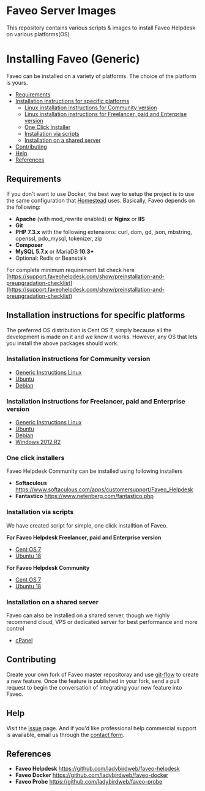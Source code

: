 # Faveo Server Images
This repository contains various scripts &amp; images to install Faveo Helpdesk on various platforms(OS)


# Installing Faveo (Generic) <!-- omit in toc -->

Faveo can be installed on a variety of platforms. The choice of the platform is yours.

- [Requirements](#requirements)
- [Installation instructions for specific platforms](#installation-instructions-for-specific-platforms)
  - [Linux installation instructions for Community version](#markdown-generic-linux-instructions)
  - [Linux installation instructions for Freelancer, paid and Enterprise version](#markdown-generic-linux-instructions-enterprise)
  - [One Click Installer](#markdown-one-click-installer)
  - [Installation via scripts](#markdown-script-installer)
  - [Installation on a shared server](#markdown-shared-sever)
- [Contributing](#markdown-contributing)
- [Help](#markdown-help)
- [References](#markdown-references)

<a id="markdown-requirements" name="requirements"></a>
## Requirements

If you don't want to use Docker, the best way to setup the project is to use the same configuration that [Homestead](https://laravel.com/docs/homestead) uses. Basically, Faveo depends on the following:

-   **Apache** (with mod_rewrite enabled) or **Nginx** or **IIS**
-   **Git**
-   **PHP 7.3.x** with the following extensions: curl, dom, gd, json, mbstring, openssl, pdo_mysql, tokenizer, zip
-   **Composer**
-   **MySQL 5.7.x** or MariaDB **10.3+**
-   Optional: Redis or Beanstalk

For complete minimum requirement list check here [https://support.faveohelpdesk.com/show/preinstallation-and-preupgradation-checklist](https://support.faveohelpdesk.com/show/preinstallation-and-preupgradation-checklist)


<a id="markdown-installation-instructions-for-specific-platforms" name="installation-instructions-for-specific-platforms"></a>
## Installation instructions for specific platforms

The preferred OS distribution is Cent OS 7, simply because all the development is made on it and we know it works. However, any OS that lets you install the above packages should work.

<a id="markdown-generic-linux-instructions" name="generic-linux-instructions"></a>
### Installation instructions for Community version
* [Generic Instructions Linux](/docs/installation/providers/community/generic.md)
* [Ubuntu](/docs/installation/providers/community/ubuntu.md)
* [Debian](/docs/installation/providers/community/debian.md)

<a id="markdown-generic-linux-instructions-enterprise" name="generic-linux-instructions-enterprise"></a>
### Installation instructions for Freelancer, paid and Enterprise version
* [Generic Instructions Linux](/docs/installation/providers/enterprise/generic.md)
* [Ubuntu](/docs/installation/providers/enterprise/ubuntu.md)
* [Debian](/docs/installation/providers/enterprise/debian.md)
* [Windows 2012 R2](https://support.faveohelpdesk.com/show/faveo-helpdesk-installation-on-windows-server-2012-r2)

<a id="markdown-one-click-installer" name="markdown-one-click-installer"></a>
### One click installers 

Faveo Helpdesk Community can be installed using following installers
- **Softaculous** https://www.softaculous.com/apps/customersupport/Faveo_Helpdesk
- **Fantastico** https://www.netenberg.com/fantastico.php

<a id="markdown-script-installer" name="markdown-script-installer"></a>
### Installation via scripts 
We have created script for simple, one click installtion of Faveo.

**For Faveo Helpdesk Freelancer, paid and Enterprise version**

* [Cent OS 7](/installation-scripts/helpdesk/centos7/readme.md)
* [Ubuntu 18](/installation-scripts/helpdesk/ubuntu18/readme.md)

**For Faveo Helpdesk Community**
* [Cent OS 7](/installation-scripts/helpdesk-community/centos7/readme.md)
* [Ubuntu 18](/installation-scripts/helpdesk/ubuntu18-community/readme.md)

<a id="markdown-shared-sever" name="markdown-shared-sever"></a>
### Installation on a shared server

Faveo can also be installed on a shared server, though we highly recommend cloud, VPS or dedicated server for best performance and more control
* [cPanel](https://support.faveohelpdesk.com/show/faveo-installation-in-cpanel)

<a id="markdown-contributing" name="markdown-contributing"></a>
## Contributing

Create your own fork of Faveo master repositoray and use [git-flow](https://github.com/nvie/gitflow) to create a new feature. Once the feature is published in your fork, send a pull request to begin the conversation of integrating your new feature into Faveo.

<a id="markdown-help" name="markdown-help"></a>
## Help

Visit the [issue](https://github.com/ladybirdweb/faveo-server-images/issues) page. And if you'd like professional help commercial support is available, email us through the [contact form](http://www.faveohelpdesk.com/contact-us/).

<a id="markdown-references" name="markdown-references"></a>
## References

- **Faveo Helpdesk** https://github.com/ladybirdweb/faveo-helpdesk
- **Faveo Docker** https://github.com/ladybirdweb/faveo-docker
- **Faveo Probe** https://github.com/ladybirdweb/faveo-probe
